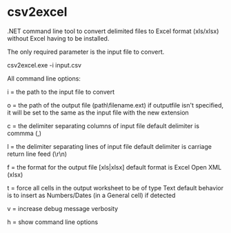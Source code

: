 # csv2excel
.NET command line tool to convert delimited files to Excel format (xls/xlsx) without Excel having to be installed.

The only required parameter is the input file to convert.

csv2excel.exe -i input.csv

All command line options:

i = the path to the input file to convert

o = the path of the output file (path\filename.ext)
    if outputfile isn't specified, it will be set to the same as the input file with the new extension
    
c = the delimiter separating columns of input file
    default delimiter is commma (,)
    
l = the delimiter separating lines of input file
    default delimiter is carriage return line feed (\r\n)
    
f = the format for the output file [xls|xlsx]
    default format is Excel Open XML (xlsx)

t = force all cells in the output worksheet to be of type Text
    default behavior is to insert as Numbers/Dates (in a General cell) if detected
	
v = increase debug message verbosity

h = show command line options
